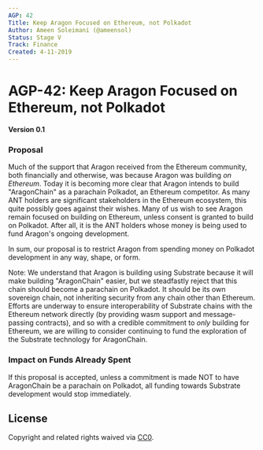 ```yaml
---
AGP: 42
Title: Keep Aragon Focused on Ethereum, not Polkadot
Author: Ameen Soleimani (@ameensol)
Status: Stage V
Track: Finance
Created: 4-11-2019
---
```


# AGP-42: Keep Aragon Focused on Ethereum, not Polkadot

**Version 0.1**

### Proposal

Much of the support that Aragon received from the Ethereum community, both financially and otherwise, was because Aragon was building *on Ethereum*. Today it is becoming more clear that Aragon intends to build "AragonChain" as a parachain Polkadot, an Ethereum competitor. As many ANT holders are significant stakeholders in the Ethereum ecosystem, this quite possibly goes against their wishes. Many of us wish to see Aragon remain focused on building on Ethereum, unless consent is granted to build on Polkadot. After all, it is the ANT holders whose money is being used to fund Aragon's ongoing development.

In sum, our proposal is to restrict Aragon from spending money on Polkadot development in any way, shape, or form. 

Note: We understand that Aragon is building using Substrate because it will make building "AragonChain" easier, but we steadfastly reject that this chain should become a parachain on Polkadot. It should be its own sovereign chain, not inheriting security from any chain other than Ethereum. Efforts are underway to ensure interoperability of Substrate chains with the Ethereum network directly (by providing wasm support and message-passing contracts), and so with a credible commitment to *only* building for Ethereum, we are willing to consider continuing to fund the exploration of the Substrate technology for AragonChain. 

### Impact on Funds Already Spent

If this proposal is accepted, unless a commitment is made NOT to have AragonChain be a parachain on Polkadot, all funding towards Substrate development would stop immediately. 

## License
Copyright and related rights waived via [CC0](https://creativecommons.org/publicdomain/zero/1.0/).
